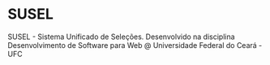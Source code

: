 # SUSEL
SUSEL - Sistema Unificado de Seleções. Desenvolvido na disciplina Desenvolvimento de Software para Web @ Universidade Federal do Ceará - UFC
